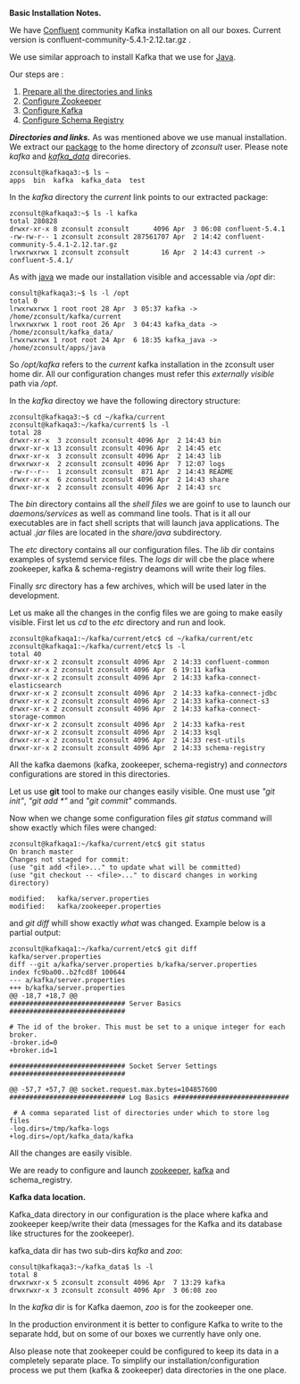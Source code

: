 **Basic Installation Notes.**

We have [Confluent](https://www.confluent.io/) community Kafka installation on all our boxes.
Current version is confluent-community-5.4.1-2.12.tar.gz <a name="bin_flink_zero"/>.

We use similar approach to install Kafka that we use for [Java](./JavaNotes.md).

Our steps are :

1. [Prepare all the directories and links](#bin_flink_one)
2. [Configure Zookeeper](./zookeeper_settings.md)
3. [Configure Kafka](./kafka_settings.md)
4. [Configure Schema Registry]()


***Directories and links.*** <a name="bin_flink_one"/>
As was mentioned above we use manual installation. We extract our [package](#bin_flink_zero) to the home directory of _zconsult_ user. Please note _kafka_ and [_kafka_data_](#bin_flink_two) direcories.

    zconsult@kafkaqa3:~$ ls ~
    apps  bin  kafka  kafka_data  test

In the _kafka_ directory the _current_ link points to our extracted package:

    zconsult@kafkaqa3:~$ ls -l kafka
    total 280828
    drwxr-xr-x 8 zconsult zconsult      4096 Apr  3 06:08 confluent-5.4.1
    -rw-rw-r-- 1 zconsult zconsult 287561707 Apr  2 14:42 confluent-community-5.4.1-2.12.tar.gz
    lrwxrwxrwx 1 zconsult zconsult        16 Apr  2 14:43 current -> confluent-5.4.1/

As with [java](./JavaNotes.md) we made our installation visible and accessable via _/opt_ dir:

    consult@kafkaqa3:~$ ls -l /opt
    total 0
    lrwxrwxrwx 1 root root 28 Apr  3 05:37 kafka -> /home/zconsult/kafka/current
    lrwxrwxrwx 1 root root 26 Apr  3 04:43 kafka_data -> /home/zconsult/kafka_data/
    lrwxrwxrwx 1 root root 24 Apr  6 18:35 kafka_java -> /home/zconsult/apps/java

So _/opt/kafka_ refers to the _current_ kafka installation in the zconsult user home dir. All our configuration changes must refer this _externally visible_ path via _/opt_.

In the _kafka_ directoy we have the following directory structure:

    zconsult@kafkaqa3:~$ cd ~/kafka/current
    zconsult@kafkaqa3:~/kafka/current$ ls -l
    total 28
    drwxr-xr-x  3 zconsult zconsult 4096 Apr  2 14:43 bin
    drwxr-xr-x 13 zconsult zconsult 4096 Apr  2 14:45 etc
    drwxr-xr-x  3 zconsult zconsult 4096 Apr  2 14:43 lib
    drwxrwxr-x  2 zconsult zconsult 4096 Apr  7 12:07 logs
    -rw-r--r--  1 zconsult zconsult  871 Apr  2 14:43 README
    drwxr-xr-x  6 zconsult zconsult 4096 Apr  2 14:43 share
    drwxr-xr-x  2 zconsult zconsult 4096 Apr  2 14:43 src

The _bin_ directory contains all the _shell files_ we are goinf to use to launch our _daemons/services_ as well as command line tools. That is it all our executables are in fact shell scripts that will launch java applications. The actual _.jar_ files are located in the _share/java_ subdirectory.

The _etc_ directory contains all our configuration files. The _lib_ dir contains examples of systemd service files. The _logs_ dir will cbe the place where zookeeper, kafka & schema-registry deamons will write their log files.

Finally _src_ directory has a few archives, which will be used later in the development.

Let us make all the changes in the config files we are going to make easily visible.
First let us _cd_ to the _etc_ directory and run and look.

    zconsult@kafkaqa1:~/kafka/current/etc$ cd ~/kafka/current/etc
    zconsult@kafkaqa1:~/kafka/current/etc$ ls -l
    total 40
    drwxr-xr-x 2 zconsult zconsult 4096 Apr  2 14:33 confluent-common
    drwxr-xr-x 2 zconsult zconsult 4096 Apr  6 19:11 kafka
    drwxr-xr-x 2 zconsult zconsult 4096 Apr  2 14:33 kafka-connect-elasticsearch
    drwxr-xr-x 2 zconsult zconsult 4096 Apr  2 14:33 kafka-connect-jdbc
    drwxr-xr-x 2 zconsult zconsult 4096 Apr  2 14:33 kafka-connect-s3
    drwxr-xr-x 2 zconsult zconsult 4096 Apr  2 14:33 kafka-connect-storage-common
    drwxr-xr-x 2 zconsult zconsult 4096 Apr  2 14:33 kafka-rest
    drwxr-xr-x 2 zconsult zconsult 4096 Apr  2 14:33 ksql
    drwxr-xr-x 2 zconsult zconsult 4096 Apr  2 14:33 rest-utils
    drwxr-xr-x 2 zconsult zconsult 4096 Apr  2 14:33 schema-registry

All the kafka daemons (kafka, zookeeper, schema-registry) and _connectors_ configurations are stored in this directories.

Let us use __git__ tool to make our changes easily visible.
One must use _"git init"_, _"git add *"_ and _"git commit"_ commands.

Now when we change some configuration files _git status_ command will show exactly which files were changed:
 
    zconsult@kafkaqa1:~/kafka/current/etc$ git status
    On branch master
    Changes not staged for commit:
    (use "git add <file>..." to update what will be committed)
    (use "git checkout -- <file>..." to discard changes in working directory)

	modified:   kafka/server.properties
	modified:   kafka/zookeeper.properties

and  _git diff_ whill show exactly _what_ was changed. Example below is a partial output:

    zconsult@kafkaqa1:~/kafka/current/etc$ git diff  kafka/server.properties
    diff --git a/kafka/server.properties b/kafka/server.properties
    index fc9ba00..b2fcd8f 100644
    --- a/kafka/server.properties
    +++ b/kafka/server.properties
    @@ -18,7 +18,7 @@
    ############################# Server Basics #############################
 
    # The id of the broker. This must be set to a unique integer for each broker.
    -broker.id=0
    +broker.id=1
 
    ############################# Socket Server Settings #############################
 
    @@ -57,7 +57,7 @@ socket.request.max.bytes=104857600
    ############################# Log Basics #############################
 
     # A comma separated list of directories under which to store log files
    -log.dirs=/tmp/kafka-logs
    +log.dirs=/opt/kafka_data/kafka
 
All the changes are easily visible.

We are ready to configure and launch [zookeeper](./zookeeper_settings.md), [kafka]((./kafka_settings.md)) and schema_registry.

****Kafka data location.**** <a name="bin_flink_two"/>

Kafka_data directory in our configuration is the place where kafka and zookeeper keep/write their data (messages for the Kafka and its database like structures for the zookeeper).

kafka_data dir has two sub-dirs _kafka_ and _zoo_:

    consult@kafkaqa3:~/kafka_data$ ls -l
    total 8
    drwxrwxr-x 5 zconsult zconsult 4096 Apr  7 13:29 kafka
    drwxrwxr-x 3 zconsult zconsult 4096 Apr  3 06:08 zoo

In the _kafka_ dir is for Kafka daemon, _zoo_ is for the zookeeper one.

In the production environment it is better to configure Kafka to write to the separate hdd, but on some of our boxes we currently have only one. 

Also please note that zookeeper could be configured to keep its data in a completely separate place. To simplify our installation/configuration process we put them (kafka & zookeeper) data directories in the one place.




 
